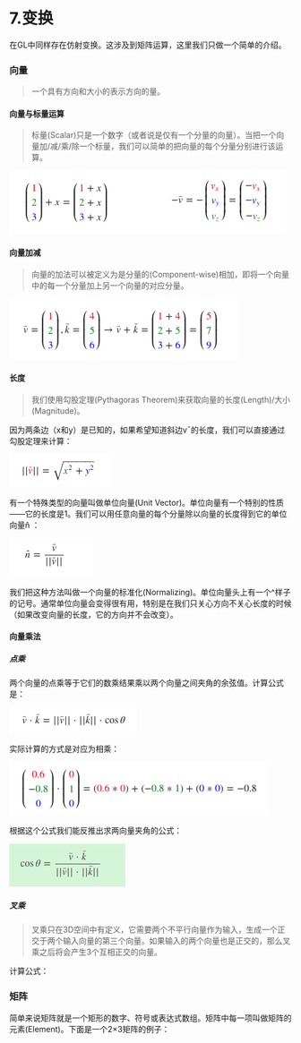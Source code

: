 # 7.变换

在GL中同样存在仿射变换。这涉及到矩阵运算，这里我们只做一个简单的介绍。

### 向量

> 一个具有方向和大小的表示方向的量。

#### 向量与标量运算

> 标量(Scalar)只是一个数字（或者说是仅有一个分量的向量）。当把一个向量加/减/乘/除一个标量，我们可以简单的把向量的每个分量分别进行该运算。

![向量与标量运算](https://github.com/CodeWicky/Learning-OpenGL/raw/master/%E5%85%A5%E9%97%A8/Pics/%E5%90%91%E9%87%8F%E4%B8%8E%E6%A0%87%E9%87%8F%E8%BF%90%E7%AE%97.png)

#### 向量加减

> 向量的加法可以被定义为是分量的(Component-wise)相加，即将一个向量中的每一个分量加上另一个向量的对应分量。

![向量加减](https://github.com/CodeWicky/Learning-OpenGL/raw/master/%E5%85%A5%E9%97%A8/Pics/%E5%90%91%E9%87%8F%E5%8A%A0%E5%87%8F.png)

#### 长度

> 我们使用勾股定理(Pythagoras Theorem)来获取向量的长度(Length)/大小(Magnitude)。


因为两条边（x和y）是已知的，如果希望知道斜边v¯的长度，我们可以直接通过勾股定理来计算：

![向量的长度](https://github.com/CodeWicky/Learning-OpenGL/raw/master/%E5%85%A5%E9%97%A8/Pics/%E5%90%91%E9%87%8F%E7%9A%84%E9%95%BF%E5%BA%A6.png)

有一个特殊类型的向量叫做单位向量(Unit Vector)。单位向量有一个特别的性质——它的长度是1。我们可以用任意向量的每个分量除以向量的长度得到它的单位向量n̂ ：

![单位向量](https://github.com/CodeWicky/Learning-OpenGL/raw/master/%E5%85%A5%E9%97%A8/Pics/%E5%8D%95%E4%BD%8D%E5%90%91%E9%87%8F.png)

我们把这种方法叫做一个向量的标准化(Normalizing)。单位向量头上有一个^样子的记号。通常单位向量会变得很有用，特别是在我们只关心方向不关心长度的时候（如果改变向量的长度，它的方向并不会改变）。

#### 向量乘法

##### 点乘

两个向量的点乘等于它们的数乘结果乘以两个向量之间夹角的余弦值。计算公式是：

![点乘公式](https://github.com/CodeWicky/Learning-OpenGL/raw/master/%E5%85%A5%E9%97%A8/Pics/%E7%82%B9%E4%B9%98%E5%85%AC%E5%BC%8F.png)

实际计算的方式是对应为相乘：

![点乘计算方式](https://github.com/CodeWicky/Learning-OpenGL/raw/master/%E5%85%A5%E9%97%A8/Pics/%E7%82%B9%E4%B9%98%E8%AE%A1%E7%AE%97%E6%96%B9%E5%BC%8F.png)

根据这个公式我们能反推出求两向量夹角的公式：

![夹角公式](https://github.com/CodeWicky/Learning-OpenGL/raw/master/%E5%85%A5%E9%97%A8/Pics/%E6%B1%82%E5%A4%B9%E8%A7%92%E5%85%AC%E5%BC%8F.png)

##### 叉乘

> 叉乘只在3D空间中有定义，它需要两个不平行向量作为输入，生成一个正交于两个输入向量的第三个向量。如果输入的两个向量也是正交的，那么叉乘之后将会产生3个互相正交的向量。

计算公式：




### 矩阵

简单来说矩阵就是一个矩形的数字、符号或表达式数组。矩阵中每一项叫做矩阵的元素(Element)。下面是一个2×3矩阵的例子：






